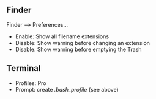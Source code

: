 ## Finder
Finder --> Preferences...
* Enable: Show all filename extensions
* Disable: Show warning before changing an extension
* Disable: Show warning before emptying the Trash

## Terminal
* Profiles: Pro
* Prompt: create _.bash_profile_ (see above)

